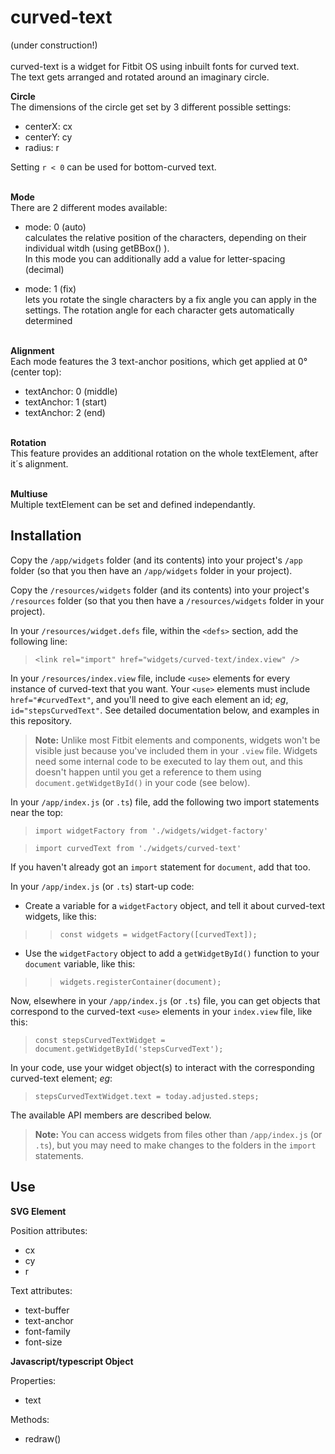 curved-text
=
(under construction!)\
\
curved-text is a widget for Fitbit OS using inbuilt fonts for curved text.\
The text gets arranged and rotated around an imaginary circle.

**Circle**\
The dimensions of the circle get set by 3 different possible settings:
* centerX: cx
* centerY: cy
* radius: r

Setting `r < 0` can be used for bottom-curved text.

\
**Mode**\
There are 2 different modes available:
* mode: 0 (auto)\
 calculates the relative position of the characters, depending on their individual witdh (using getBBox() ).\
 In this mode you can additionally add a value for letter-spacing (decimal)

* mode: 1 (fix)\
 lets you rotate the single characters by a fix angle you can apply in the settings. The rotation angle for each character gets automatically determined

\
**Alignment**\
 Each mode features the 3 text-anchor positions, which get applied at 0° (center top):
 * textAnchor: 0 (middle)
 * textAnchor: 1 (start)
 * textAnchor: 2 (end)

\
 **Rotation**\
 This feature provides an additional rotation on the whole textElement, after it´s alignment.

 \
 **Multiuse**\
 Multiple textElement can be set and defined independantly.


Installation
-

Copy the `/app/widgets` folder (and its contents) into your project's `/app` folder (so that you then have an `/app/widgets` folder in your project).

Copy the `/resources/widgets` folder (and its contents) into your project's `/resources` folder (so that you then have a `/resources/widgets` folder in your project).

In your `/resources/widget.defs` file, within the `<defs>` section, add the following line:

>`<link rel="import" href="widgets/curved-text/index.view" />`

In your `/resources/index.view` file, include `<use>` elements for every instance of curved-text that you want. Your `<use>` elements must include `href="#curvedText"`, and you'll need to give each element an id; *eg*, `id="stepsCurvedText"`. See detailed documentation below, and examples in this repository.

>**Note:** Unlike most Fitbit elements and components, widgets won't be visible just because you've included them in your `.view` file. Widgets need some internal code to be executed to lay them out, and this doesn't happen until you get a reference to them using `document.getWidgetById()` in your code (see below).

In your `/app/index.js` (or `.ts`) file, add the following two import statements near the top:
> `import widgetFactory from './widgets/widget-factory'`

> `import curvedText from './widgets/curved-text'`

If you haven't already got an `import` statement for `document`, add that too.

In your `/app/index.js` (or `.ts`) start-up code:

* Create a variable for a `widgetFactory` object, and tell it about curved-text widgets, like this:
>> `const widgets = widgetFactory([curvedText]);`

* Use the ```widgetFactory``` object to add a `getWidgetById()` function to your `document` variable, like this:
>> `widgets.registerContainer(document);`

Now, elsewhere in your `/app/index.js` (or `.ts`) file, you can get objects that correspond to the curved-text `<use>` elements in your `index.view` file, like this:
>`const stepsCurvedTextWidget = document.getWidgetById('stepsCurvedText');`

In your code, use your widget object(s) to interact with the corresponding curved-text element; *eg*:

> `stepsCurvedTextWidget.text = today.adjusted.steps;`

The available API members are described below.

>**Note:** You can access widgets from files other than `/app/index.js` (or `.ts`), but you may need to make changes to the folders in the `import` statements.

Use
-

**SVG Element**

Position attributes:

* cx
* cy
* r

Text attributes:

* text-buffer
* text-anchor
* font-family
* font-size

**Javascript/typescript Object**

Properties:
* text

Methods:
* redraw()